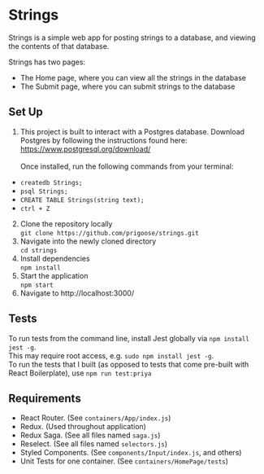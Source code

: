 # Strings
Strings is a simple web app for posting strings to a database, and viewing the contents of that database.

Strings has two pages:
- The Home page, where you can view all the strings in the database
- The Submit page, where you can submit strings to the database

## Set Up
1. This project is built to interact with a Postgres database. Download Postgres by following the instructions found here: https://www.postgresql.org/download/
<br><br>
Once installed, run the following commands from your terminal:
- `createdb Strings;` 
- `psql Strings;`
- `CREATE TABLE Strings(string text);`
- `ctrl + Z`
2. Clone the repository locally<br>
`git clone https://github.com/prigoose/strings.git`
2. Navigate into the newly cloned directory<br>
`cd strings`
3. Install dependencies<br>
`npm install`
4. Start the application<br>
`npm start`
5. Navigate to http://localhost:3000/
 
 ## Tests
To run tests from the command line, install Jest globally via `npm install jest -g`. <br>This may require root access, e.g. `sudo npm install jest -g`.
<br>To run the tests that I built (as opposed to tests that come pre-built with React Boilerplate), use `npm run test:priya`

## Requirements
- React Router.
(See `containers/App/index.js`)
- Redux.
(Used throughout application)
- Redux Saga.
(See all files named `saga.js`)
- Reselect.
(See all files named `selectors.js`)
- Styled Components.
(See `components/Input/index.js`, and others)
- Unit Tests for one container. 
(See `containers/HomePage/tests`)
